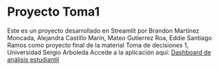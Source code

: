 # Proyecto Toma1

Este es un proyecto desarrollado en Streamlit por 
Brandon Martínez Moncada, Alejandra Castillo Marín, Mateo Gutierrez Roa, Eddie Santiago Ramos como proyecto final de la material Toma de decisiones 1, Universidad Sergio Arboleda
Accede a la aplicación aquí: [Dashboard de análisis estudiantil](https://proyecto-toma1-3rubudtjaz3tr2b62he7nj.streamlit.app)
